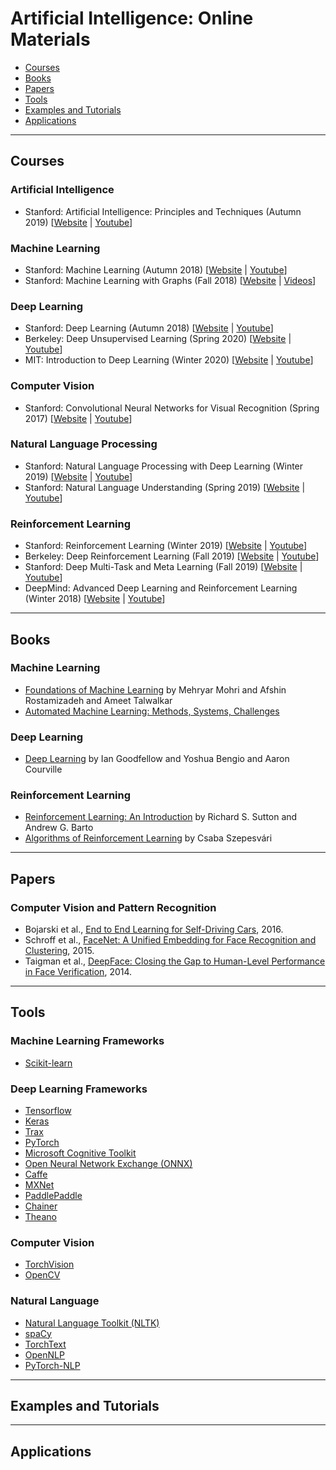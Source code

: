 # Artificial Intelligence: Online Materials

- [Courses](#courses)
- [Books](#books)
- [Papers](#papers)
- [Tools](#tools)
- [Examples and Tutorials](#examples-and-tutorials)
- [Applications](#applications)

---

## Courses


### Artificial Intelligence

- Stanford: Artificial Intelligence: Principles and Techniques (Autumn 2019) [[Website](https://stanford-cs221.github.io/autumn2019/) | [Youtube](https://www.youtube.com/playlist?list=PLoROMvodv4rO1NB9TD4iUZ3qghGEGtqNX)]


### Machine Learning

- Stanford: Machine Learning (Autumn 2018) [[Website](http://cs229.stanford.edu/syllabus-autumn2018.html) | [Youtube](https://www.youtube.com/playlist?list=PLoROMvodv4rMiGQp3WXShtMGgzqpfVfbU)]
- Stanford: Machine Learning with Graphs (Fall 2018) [[Website](http://snap.stanford.edu/class/cs224w-2018/) | [Videos](http://snap.stanford.edu/class/cs224w-videos-2018/)]


### Deep Learning

- Stanford: Deep Learning (Autumn 2018) [[Website](http://cs230.stanford.edu) | [Youtube](https://www.youtube.com/playlist?list=PLoROMvodv4rOABXSygHTsbvUz4G_YQhOb)]
- Berkeley: Deep Unsupervised Learning (Spring 2020) [[Website](https://sites.google.com/view/berkeley-cs294-158-sp20/home) | [Youtube](https://www.youtube.com/playlist?list=PLwRJQ4m4UJjPiJP3691u-qWwPGVKzSlNP)]
- MIT: Introduction to Deep Learning (Winter 2020) [[Website](http://introtodeeplearning.com) | [Youtube](https://www.youtube.com/playlist?list=PLtBw6njQRU-rwp5__7C0oIVt26ZgjG9NI)]


### Computer Vision

- Stanford: Convolutional Neural Networks for Visual Recognition (Spring 2017) [[Website](http://cs231n.stanford.edu/2017/) | [Youtube](https://www.youtube.com/playlist?list=PL3FW7Lu3i5JvHM8ljYj-zLfQRF3EO8sYv)]


### Natural Language Processing

- Stanford: Natural Language Processing with Deep Learning (Winter 2019) [[Website](https://web.stanford.edu/class/archive/cs/cs224n/cs224n.1194/) | [Youtube](https://www.youtube.com/playlist?list=PLoROMvodv4rOhcuXMZkNm7j3fVwBBY42z)]
- Stanford: Natural Language Understanding (Spring 2019) [[Website](http://web.stanford.edu/class/cs224u/2019/) | [Youtube](https://www.youtube.com/playlist?list=PLoROMvodv4rObpMCir6rNNUlFAn56Js20)]


### Reinforcement Learning

- Stanford: Reinforcement Learning (Winter 2019) [[Website](http://web.stanford.edu/class/cs234/CS234Win2019/index.html) | [Youtube](https://www.youtube.com/playlist?list=PLoROMvodv4rOSOPzutgyCTapiGlY2Nd8u)]
- Berkeley: Deep Reinforcement Learning (Fall 2019) [[Website](http://rail.eecs.berkeley.edu/deeprlcourse-fa19/) | [Youtube](https://www.youtube.com/playlist?list=PLkFD6_40KJIwhWJpGazJ9VSj9CFMkb79A)]
- Stanford: Deep Multi-Task and Meta Learning (Fall 2019) [[Website](http://cs330.stanford.edu/fall2019/index.html) | [Youtube](https://www.youtube.com/playlist?list=PLoROMvodv4rMC6zfYmnD7UG3LVvwaITY5)]
- DeepMind: Advanced Deep Learning and Reinforcement Learning (Winter 2018) [[Website](https://github.com/enggen/DeepMind-Advanced-Deep-Learning-and-Reinforcement-Learning) | [Youtube](https://www.youtube.com/playlist?list=PLqYmG7hTraZDNJre23vqCGIVpfZ_K2RZs)]


---

## Books


### Machine Learning

- [Foundations of Machine Learning](https://cs.nyu.edu/~mohri/mlbook/) by Mehryar Mohri and Afshin Rostamizadeh and Ameet Talwalkar
- [Automated Machine Learning: Methods, Systems, Challenges](https://www.automl.org/book/)


### Deep Learning

- [Deep Learning](http://www.deeplearningbook.org) by Ian Goodfellow and Yoshua Bengio and Aaron Courville


### Reinforcement Learning

- [Reinforcement Learning: An Introduction](http://incompleteideas.net/book/the-book.html) by Richard S. Sutton and Andrew G. Barto
- [Algorithms of Reinforcement Learning](https://sites.ualberta.ca/~szepesva/rlbook.html) by Csaba Szepesvári


---

## Papers


### Computer Vision and Pattern Recognition

- Bojarski et al., [End to End Learning for Self-Driving Cars](https://arxiv.org/abs/1604.07316), 2016.
- Schroff et al., [FaceNet: A Unified Embedding for Face Recognition and Clustering](https://arxiv.org/abs/1503.03832), 2015.
- Taigman et al., [DeepFace: Closing the Gap to Human-Level Performance in Face Verification](https://www.cs.toronto.edu/~ranzato/publications/taigman_cvpr14.pdf), 2014.


---

## Tools


### Machine Learning Frameworks

- [Scikit-learn](https://scikit-learn.org/stable/)


### Deep Learning Frameworks

- [Tensorflow](https://www.tensorflow.org)
- [Keras](https://keras.io)
- [Trax](https://github.com/google/trax)
- [PyTorch](https://pytorch.org)
- [Microsoft Cognitive Toolkit](https://cntk.ai)
- [Open Neural Network Exchange (ONNX)](https://onnx.ai)
- [Caffe](https://caffe.berkeleyvision.org)
- [MXNet](https://mxnet.apache.org/)
- [PaddlePaddle](https://github.com/PaddlePaddle/Paddle)
- [Chainer](https://chainer.org)
- [Theano](http://deeplearning.net/software/theano/)


### Computer Vision

- [TorchVision](https://pytorch.org/docs/stable/torchvision/index.html)
- [OpenCV](https://opencv.org)


### Natural Language

- [Natural Language Toolkit (NLTK)](https://www.nltk.org)
- [spaCy](https://spacy.io)
- [TorchText](https://pytorch.org/text/)
- [OpenNLP](https://opennlp.apache.org)
- [PyTorch-NLP](https://pytorchnlp.readthedocs.io/en/latest/)


---

## Examples and Tutorials



---

## Applications


